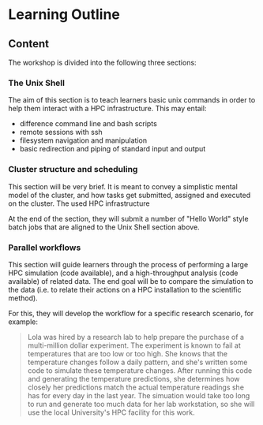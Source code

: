 # Learning Outline 

## Content

The workshop is divided into the following three sections:

### The Unix Shell

The aim of this section is to teach learners basic unix commands in order to help them interact with a HPC infrastructure. This may entail:

- difference command line and bash scripts
- remote sessions with ssh
- filesystem navigation and manipulation
- basic redirection and piping of standard input and output


### Cluster structure and scheduling

This section will be very brief. It is meant to convey a simplistic mental model of the cluster,
and how tasks get submitted, assigned and executed on the cluster. The used HPC infrastructure

At the end of the section, they will
submit a number of "Hello World" style batch jobs that are aligned to the Unix Shell section above.

### Parallel workflows

This section will guide learners through the process of
performing a large HPC simulation (code available),
and a high-throughput analysis (code available) of related data. The end goal will be to compare the simulation to the data (i.e. to relate their actions on a HPC installation to the scientific method).

For this, they will develop the workflow for a specific research scenario,
for example:

> Lola was hired by a research lab to help prepare the purchase of a multi-million dollar experiment.
The experiment is known to fail at temperatures that are too low or too high.
She knows that the temperature changes follow a daily pattern,
and she's written some code to simulate these temperature changes.
After running this code and generating the temperature predictions,
she determines how closely her predictions match the actual temperature readings
she has for every day in the last year.
The simuation would take too long to run
and generate too much data for her lab workstation,
so she will use the local University's HPC facility for this work.


